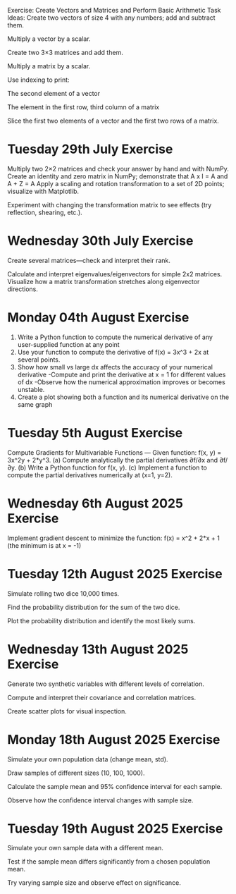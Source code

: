 Exercise: Create Vectors and Matrices and Perform Basic Arithmetic
Task Ideas:
Create two vectors of size 4 with any numbers; add and subtract them.

Multiply a vector by a scalar.

Create two 3×3 matrices and add them.

Multiply a matrix by a scalar.

Use indexing to print:

The second element of a vector

The element in the first row, third column of a matrix

Slice the first two elements of a vector and the first two rows of a matrix.

# Tuesday 29th July Exercise
Multiply two 2×2 matrices and check your answer by hand and with NumPy.
Create an identity and zero matrix in NumPy; demonstrate that A x I = A and A + Z = A
Apply a scaling and rotation transformation to a set of 2D points; visualize with Matplotlib.

Experiment with changing the transformation matrix to see effects (try reflection, shearing, etc.).


# Wednesday 30th July Exercise
Create several matrices—check and interpret their rank.

Calculate and interpret eigenvalues/eigenvectors for simple 2x2 matrices.
Visualize how a matrix transformation stretches along eigenvector directions.

# Monday 04th August Exercise
1. Write a Python function to compute the numerical derivative of any user-supplied function at any point
2. Use your function to compute the derivative of f(x) = 3x^3 + 2x at several points.
3. Show how small vs large dx affects the accuracy of your numerical derivative
-Compute and print the derivative at x = 1 for different values of dx
-Observe how the numerical approximation improves or becomes unstable.
4. Create a plot showing both a function and its numerical derivative on the same graph

# Tuesday 5th August Exercise 

Compute Gradients for Multivariable Functions — Given function: f(x, y) = 3x^2y + 2*y^3.
(a) Compute analytically the partial derivatives ∂f/∂x and ∂f/∂y. 
(b) Write a Python function for f(x, y).
(c) Implement a function to compute the partial derivatives numerically at (x=1, y=2).

# Wednesday 6th August 2025 Exercise
Implement gradient descent to minimize the function:
f(x) = x^2 + 2*x + 1
(the minimum is at x = -1)

# Tuesday 12th August 2025 Exercise
Simulate rolling two dice 10,000 times.

Find the probability distribution for the sum of the two dice.

Plot the probability distribution and identify the most likely sums.

# Wednesday 13th August 2025 Exercise
Generate two synthetic variables with different levels of correlation.

Compute and interpret their covariance and correlation matrices.

Create scatter plots for visual inspection.

# Monday 18th August 2025 Exercise
Simulate your own population data (change mean, std).

Draw samples of different sizes (10, 100, 1000).

Calculate the sample mean and 95% confidence interval for each sample.

Observe how the confidence interval changes with sample size.

# Tuesday 19th August 2025 Exercise
Simulate your own sample data with a different mean.

Test if the sample mean differs significantly from a chosen population mean.

Try varying sample size and observe effect on significance.


